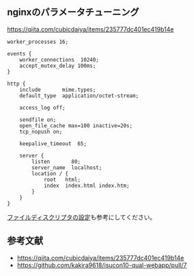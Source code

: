 ## nginxのパラメータチューニング
https://qiita.com/cubicdaiya/items/235777dc401ec419b14e

```
worker_processes 16;

events {
    worker_connections  10240;
    accept_mutex_delay 100ms;
}

http {
    include       mime.types;
    default_type  application/octet-stream;

    access_log off;

    sendfile on;
    open_file_cache max=100 inactive=20s;
    tcp_nopush on;

    keepalive_timeout  65;

    server {
        listen       80;
        server_name  localhost;
        location / {
            root   html;
            index  index.html index.htm;
        }
    }
}
```

[ファイルディスクリプタの設定](../linux/fd-tuning.md)も参考にしてください。

## 参考文献
- https://qiita.com/cubicdaiya/items/235777dc401ec419b14e
- https://github.com/kakira9618/isucon10-qual-webapp/pull/7